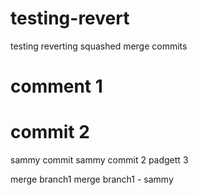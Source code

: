 # testing-revert
testing reverting squashed merge commits


# comment 1
# commit 2
sammy commit
sammy commit 2
padgett 3

merge branch1
merge branch1 - sammy